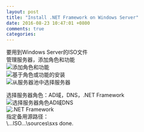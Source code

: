 ```yaml
---
layout: post
title: "Install .NET Framework on Windows Server"
date: 2016-08-23 10:47:01 +0800
comments: true
categories: 
---
```

要用到Windows Server的ISO文件  
管理服务器，添加角色和功能  
![添加角色和功能](https://raw.githubusercontent.com/qiuhaidong/qiuhaidong.github.com/source/source/images/windows%20server%20net%20/%E6%B7%BB%E5%8A%A0%E8%A7%92%E8%89%B2%E5%92%8C%E5%8A%9F%E8%83%BD.png)  
![基于角色或功能的安装](https://raw.githubusercontent.com/qiuhaidong/qiuhaidong.github.com/source/source/images/windows%20server%20net%20/%E5%9F%BA%E4%BA%8E%E8%A7%92%E8%89%B2%E6%88%96%E5%9F%BA%E4%BA%8E%E5%8A%9F%E8%83%BD%E7%9A%84%E5%AE%89%E8%A3%85.png)  
![从服务器池中选择服务器](https://raw.githubusercontent.com/qiuhaidong/qiuhaidong.github.com/source/source/images/windows%20server%20net%20/%E4%BB%8E%E6%9C%8D%E5%8A%A1%E5%99%A8%E6%B1%A0%E9%80%89%E6%8B%A9%E6%9C%8D%E5%8A%A1%E5%99%A8.png)  

选择服务器角色：AD域，DNS，.NET Framework  
![选择服务器角色AD域DNS](https://raw.githubusercontent.com/qiuhaidong/qiuhaidong.github.com/source/source/images/windows%20server%20net%20/AD%E5%9F%9F%2CDNS%2C.NET.png)  
![.NET Framework](https://raw.githubusercontent.com/qiuhaidong/qiuhaidong.github.com/source/source/images/windows%20server%20net%20/.NET%20Framework.png)  
指定备用源路径：  
\…ISO…\sources\sxs 
done.
